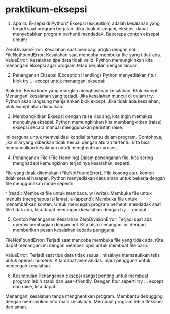 # praktikum-eksepsi
1. Apa itu Eksepsi di Python?
Eksepsi (exception) adalah kesalahan yang terjadi saat program berjalan. Jika tidak ditangani, eksepsi dapat menyebabkan program berhenti mendadak. Beberapa contoh eksepsi umum:

ZeroDivisionError: Kesalahan saat membagi angka dengan nol.
FileNotFoundError: Kesalahan saat mencoba membuka file yang tidak ada.
ValueError: Kesalahan tipe data tidak valid.
Python memungkinkan kita menangani eksepsi agar program tetap berjalan dengan lancar.

2. Penanganan Eksepsi (Exception Handling)
Python menyediakan fitur blok try ... except untuk menangani eksepsi:

Blok try: Berisi kode yang mungkin menghasilkan kesalahan.
Blok except: Menangani kesalahan yang terjadi.
Jika kesalahan muncul di dalam try, Python akan langsung menjalankan blok except. Jika tidak ada kesalahan, blok except akan diabaikan.

3. Membangkitkan Eksepsi dengan raise
Kadang, kita ingin memaksa munculnya eksepsi. Python memungkinkan kita membangkitkan (raise) eksepsi secara manual menggunakan perintah raise.

Ini berguna untuk memvalidasi kondisi tertentu dalam program. Contohnya, jika nilai yang diberikan tidak sesuai dengan aturan tertentu, kita bisa memunculkan kesalahan untuk menghentikan proses.

4. Penanganan File (File Handling)
Dalam penanganan file, kita sering menghadapi kemungkinan terjadinya kesalahan, seperti:

File yang tidak ditemukan (FileNotFoundError).
File kosong atau konten tidak sesuai harapan.
Python menyediakan cara aman untuk bekerja dengan file menggunakan mode seperti:

r (read): Membuka file untuk membaca.
w (write): Membuka file untuk menulis (menghapus isi lama).
a (append): Membuka file untuk menambahkan konten.
Untuk mencegah program berhenti mendadak saat file tidak ada, kita dapat menangani kesalahan dengan try ... except.

5. Contoh Penanganan Kesalahan
ZeroDivisionError: Terjadi saat ada operasi pembagian dengan nol. Kita bisa menangani ini dengan memberikan pesan kesalahan kepada pengguna.

FileNotFoundError: Terjadi saat mencoba membuka file yang tidak ada. Kita dapat menangani ini dengan memberi opsi untuk membuat file baru.

ValueError: Terjadi saat tipe data tidak sesuai, misalnya memasukkan teks untuk operasi numerik. Kita dapat memvalidasi input pengguna untuk mencegah kesalahan.

6. Kesimpulan
Penanganan eksepsi sangat penting untuk membuat program lebih stabil dan user-friendly. Dengan fitur seperti try ... except dan raise, kita dapat:

Menangani kesalahan tanpa menghentikan program.
Membantu debugging dengan memberikan informasi kesalahan.
Membuat program lebih fleksibel dan aman.
